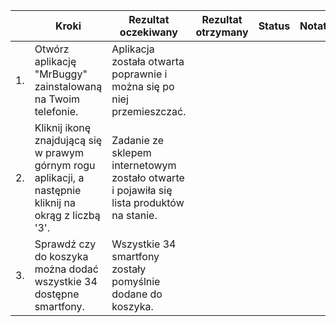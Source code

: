 |  | Kroki | Rezultat oczekiwany | Rezultat otrzymany | Status | Notatki |
| --- | --- | --- | --- | --- | --- |
| 1.          | Otwórz aplikację "MrBuggy" zainstalowaną na Twoim telefonie. | Aplikacja została otwarta poprawnie i można się po niej przemieszczać. |
| 2.          | Kliknij ikonę znajdującą się w prawym górnym rogu aplikacji, a następnie kliknij na okrąg z liczbą '3'.| Zadanie ze sklepem internetowym zostało otwarte i pojawiła się lista produktów na stanie. |
| 3.          |  Sprawdź czy do koszyka można dodać wszystkie 34 dostępne smartfony.| Wszystkie 34 smartfony zostały pomyślnie dodane do koszyka. |
